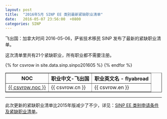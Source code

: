 ```yaml
---
layout: post
title:  "2016年5月 SINP EE 类别最新紧缺职业清单"
date:   2016-05-07 23:56:00  +0800
categories: SINP
---
```


飞出国：加拿大时间 2016-05-06，萨省技术移民 SINP 发布了最新的紧缺职业清单。

这次清单里共有21个紧缺职业，所有职业都不需要注册。

<table border = "1" cellpadding="1" cellspacing="0">
  <tr>
    <th>NOC</th>
    <th>职业中文-飞出国</th>
    <th>职业英文名 - flyabroad</th>
  </tr>
{% for csvrow in site.data.sinp.sinpo201605 %}
<tr>
<td> <a href="http://noc.cgvisa.com/{{ csvrow.noc }}">{{ csvrow.noc }}</a> </td>
<td> {{ csvrow.cn }} </td>
<td> {{ csvrow.en }} </td>
</tr>
{% endfor %}
</table>

------

此次更新的紧缺职业清单比2015年版减少了不少，详见：<a href="http://js.flyabroad.com.hk/ca/sk/" target="_blank">SINP EE 类别申请条件及紧缺职业清单</a>。